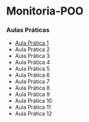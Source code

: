 # Monitoria-POO

### Aulas Práticas

- <a href="https://github.com/matheusrnk/monitoria-poo/tree/main/Aula_1_POO"> Aula Prática 1 </a>
- Aula Prática 2
- Aula Prática 3
- Aula Prática 4
- Aula Prática 5
- Aula Prática 6
- Aula Prática 7
- Aula Prática 8
- Aula Prática 9
- Aula Prática 10
- Aula Prática 11
- Aula Prática 12
